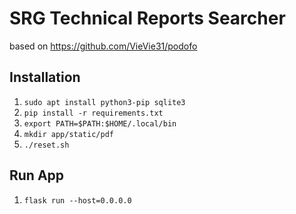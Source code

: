 # SRG Technical Reports Searcher

based on https://github.com/VieVie31/podofo

## Installation

1. `sudo apt install python3-pip sqlite3`
2. `pip install -r requirements.txt`
3. `export PATH=$PATH:$HOME/.local/bin`
4. `mkdir app/static/pdf`
5. `./reset.sh`

## Run App

1. `flask run --host=0.0.0.0`


